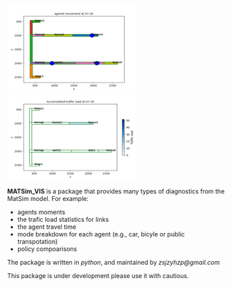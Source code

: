 <img src="etc/animation.gif" width="300" height="200" /> <img src="etc/animation2.gif" width="300" height="200" />

**MATSim_VIS** is a package that provides many types of diagnostics from the MatSim model. For example:

- agents moments
- the trafic load statistics for links
- the agent travel time 
- mode breakdown for each agent (e.g., car, bicyle or public transpotation)
- policy compoarisons

The package is written in _python_, and maintained by _zsjzyhzp@gmail.com_

This package is under development please use it with cautious.

